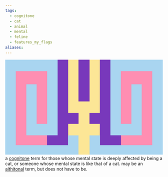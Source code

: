 ```yaml
---
tags:
  - cognitone
  - cat
  - animal
  - mental
  - feline
  - features_my_flags
aliases: 
---
```

![cattitonal.png](../../images/cattitonal.png)  
a [cognitone](./cognitone.md) term for those whose mental state is deeply affected by being a cat, or someone whose mental state is like that of a cat. may be an [althitonal](./althitonal.md) term, but does not have to be.